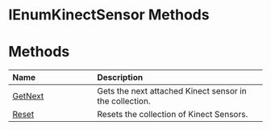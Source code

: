 IEnumKinectSensor Methods  
=========================  

<span id="publicmethodsSection"></span>

Methods  
=======  

<table>
<colgroup>
<col width="30%" />
<col width="60%" />
</colgroup>
<thead>
<tr class="header">
<th align="left">Name</th>
<th align="left">Description</th>
</tr>
</thead>
<tbody>
<tr class="odd">
<td align="left"><a href="Methods/GetNext_Method.md">GetNext</a></td>
<td align="left">Gets the next attached Kinect sensor in the collection.</td>
</tr>
<tr class="even">
<td align="left"><a href="Methods/Reset_Method.md">Reset</a></td>
<td align="left">Resets the collection of Kinect Sensors.</td>
</tr>
</tbody>
</table>



<!--Please do not edit the data in the comment block below.-->
<!--
TOCTitle : IEnumKinectSensor Methods
RLTitle : IEnumKinectSensor Methods
KeywordK : IEnumKinectSensor interface, methods
KeywordA : Methods.T:Microsoft.Kinect.kinect.IEnumKinectSensor
AssetID : Methods.T:Microsoft.Kinect.kinect.IEnumKinectSensor
Locale : en-us
CommunityContent : 1
TargetOS : Windows
TopicType : kbSyntax
DocSet : K4Wv2
ProjType : K4Wv2Proj
Technology : Kinect for Windows
Product : Kinect for Windows SDK v2
productversion : 20
-->
